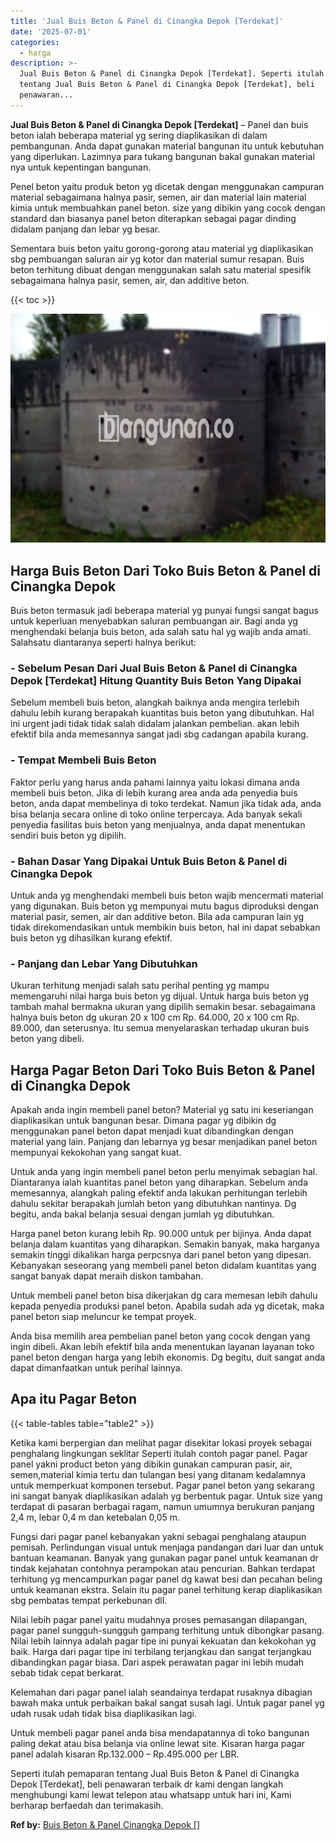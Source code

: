 ```yaml
---
title: 'Jual Buis Beton & Panel di Cinangka Depok [Terdekat]'
date: '2025-07-01'
categories:
  - harga
description: >-
  Jual Buis Beton & Panel di Cinangka Depok [Terdekat]. Seperti itulah pemaparan
  tentang Jual Buis Beton & Panel di Cinangka Depok [Terdekat], beli
  penawaran...
---
```


**Jual Buis Beton & Panel di Cinangka Depok \[Terdekat\]** – Panel dan buis beton ialah beberapa material yg sering diaplikasikan di dalam pembangunan. Anda dapat gunakan material bangunan itu untuk kebutuhan yang diperlukan. Lazimnya para tukang bangunan bakal gunakan material nya untuk kepentingan bangunan.

Penel beton yaitu produk beton yg dicetak dengan menggunakan campuran material sebagaimana halnya pasir, semen, air dan material lain material kimia untuk membuahkan panel beton. size yang dibikin yang cocok dengan standard dan biasanya panel beton diterapkan sebagai pagar dinding didalam panjang dan lebar yg besar.

Sementara buis beton yaitu gorong-gorong atau material yg diaplikasikan sbg pembuangan saluran air yg kotor dan material sumur resapan. Buis beton terhitung dibuat dengan menggunakan salah satu material spesifik sebagaimana halnya pasir, semen, air, dan additive beton.

{{< toc >}}

![Jual Buis Beton & Panel di Cinangka Depok [Terdekat]](/images/jual-panel-buis-beton-murah-24.png)

## Harga Buis Beton Dari Toko Buis Beton & Panel di Cinangka Depok

Buis beton termasuk jadi beberapa material yg punyai fungsi sangat bagus untuk keperluan menyebabkan saluran pembuangan air. Bagi anda yg menghendaki belanja buis beton, ada salah satu hal yg wajib anda amati. Salahsatu diantaranya seperti halnya berikut:

### \- Sebelum Pesan Dari Jual Buis Beton & Panel di Cinangka Depok \[Terdekat\] Hitung Quantity Buis Beton Yang Dipakai

Sebelum membeli buis beton, alangkah baiknya anda mengira terlebih dahulu lebih kurang berapakah kuantitas buis beton yang dibutuhkan. Hal ini urgent jadi tidak tidak salah didalam jalankan pembelian. akan lebih efektif bila anda memesannya sangat jadi sbg cadangan apabila kurang.

### \- Tempat Membeli Buis Beton

Faktor perlu yang harus anda pahami lainnya yaitu lokasi dimana anda membeli buis beton. Jika di lebih kurang area anda ada penyedia buis beton, anda dapat membelinya di toko terdekat. Namun jika tidak ada, anda bisa belanja secara online di toko online terpercaya. Ada banyak sekali penyedia fasilitas buis beton yang menjualnya, anda dapat menentukan sendiri buis beton yg dipilih.

### \- Bahan Dasar Yang Dipakai Untuk Buis Beton & Panel di Cinangka Depok

Untuk anda yg menghendaki membeli buis beton wajib mencermati material yang digunakan. Buis beton yg mempunyai mutu bagus diproduksi dengan material pasir, semen, air dan additive beton. Bila ada campuran lain yg tidak direkomendasikan untuk membikin buis beton, hal ini dapat sebabkan buis beton yg dihasilkan kurang efektif.

### \- Panjang dan Lebar Yang Dibutuhkan

Ukuran terhitung menjadi salah satu perihal penting yg mampu memengaruhi nilai harga buis beton yg dijual. Untuk harga buis beton yg tambah mahal bermakna ukuran yang dipilih semakin besar. sebagaimana halnya buis beton dg ukuran 20 x 100 cm Rp. 64.000, 20 x 100 cm Rp. 89.000, dan seterusnya. Itu semua menyelaraskan terhadap ukuran buis beton yang dibeli.

## Harga Pagar Beton Dari Toko Buis Beton & Panel di Cinangka Depok

Apakah anda ingin membeli panel beton? Material yg satu ini keseriangan diaplikasikan untuk bangunan besar. Dimana pagar yg dibikin dg menggunakan panel beton dapat menjadi kuat dibandingkan dengan material yang lain. Panjang dan lebarnya yg besar menjadikan panel beton mempunyai kekokohan yang sangat kuat.

Untuk anda yang ingin membeli panel beton perlu menyimak sebagian hal. Diantaranya ialah kuantitas panel beton yang diharapkan. Sebelum anda memesannya, alangkah paling efektif anda lakukan perhitungan terlebih dahulu sekitar berapakah jumlah beton yang dibutuhkan nantinya. Dg begitu, anda bakal belanja sesuai dengan jumlah yg dibutuhkan.

Harga panel beton kurang lebih Rp. 90.000 untuk per bijinya. Anda dapat belanja dalam kuantitas yang diharapkan. Semakin banyak, maka harganya semakin tinggi dikalikan harga perpcsnya dari panel beton yang dipesan. Kebanyakan seseorang yang membeli panel beton didalam kuantitas yang sangat banyak dapat meraih diskon tambahan.

Untuk membeli panel beton bisa dikerjakan dg cara memesan lebih dahulu kepada penyedia produksi panel beton. Apabila sudah ada yg dicetak, maka panel beton siap meluncur ke tempat proyek.

Anda bisa memilih area pembelian panel beton yang cocok dengan yang ingin dibeli. Akan lebih efektif bila anda menentukan layanan layanan toko panel beton dengan harga yang lebih ekonomis. Dg begitu, duit sangat anda dapat dimanfaatkan untuk perihal lainnya.

## Apa itu Pagar Beton

{{< table-tables table="table2" >}}

Ketika kami berpergian dan melihat pagar disekitar lokasi proyek sebagai penghalang lingkungan seklitar Seperti itulah contoh pagar panel. Pagar panel yakni product beton yang dibikin gunakan campuran pasir, air, semen,material kimia tertu dan tulangan besi yang ditanam kedalamnya untuk memperkuat komponen tersebut. Pagar panel beton yang sekarang ini sangat banyak diaplikasikan adalah yg berbentuk pagar. Untuk size yang terdapat di pasaran berbagai ragam, namun umumnya berukuran panjang 2,4 m, lebar 0,4 m dan ketebalan 0,05 m.

Fungsi dari pagar panel kebanyakan yakni sebagai penghalang ataupun pemisah. Perlindungan visual untuk menjaga pandangan dari luar dan untuk bantuan keamanan. Banyak yang gunakan pagar panel untuk keamanan dr tindak kejahatan contohnya perampokan atau pencurian. Bahkan terdapat terhitung yg mencampurkan pagar panel dg kawat besi dan pecahan beling untuk keamanan ekstra. Selain itu pagar panel terhitung kerap diaplikasikan sbg pembatas tempat perkebunan dll.

Nilai lebih pagar panel yaitu mudahnya proses pemasangan dilapangan, pagar panel sungguh-sungguh gampang terhitung untuk dibongkar pasang. Nilai lebih lainnya adalah pagar tipe ini punyai kekuatan dan kekokohan yg baik. Harga dari pagar tipe ini terbilang terjangkau dan sangat terjangkau dibandingkan pagar biasa. Dari aspek perawatan pagar ini lebih mudah sebab tidak cepat berkarat.

Kelemahan dari pagar panel ialah seandainya terdapat rusaknya dibagian bawah maka untuk perbaikan bakal sangat susah lagi. Untuk pagar panel yg udah rusak udah tidak bisa diaplikasikan lagi.

Untuk membeli pagar panel anda bisa mendapatannya di toko bangunan paling dekat atau bisa belanja via online lewat site. Kisaran harga pagar panel adalah kisaran Rp.132.000 – Rp.495.000 per LBR.

Seperti itulah pemaparan tentang Jual Buis Beton & Panel di Cinangka Depok \[Terdekat\], beli penawaran terbaik dr kami dengan langkah menghubungi kami lewat telepon atau whatsapp untuk hari ini, Kami berharap berfaedah dan terimakasih.

**Ref by:** [Buis Beton & Panel Cinangka Depok []](https://id.wikipedia.org/wiki/Buis)

